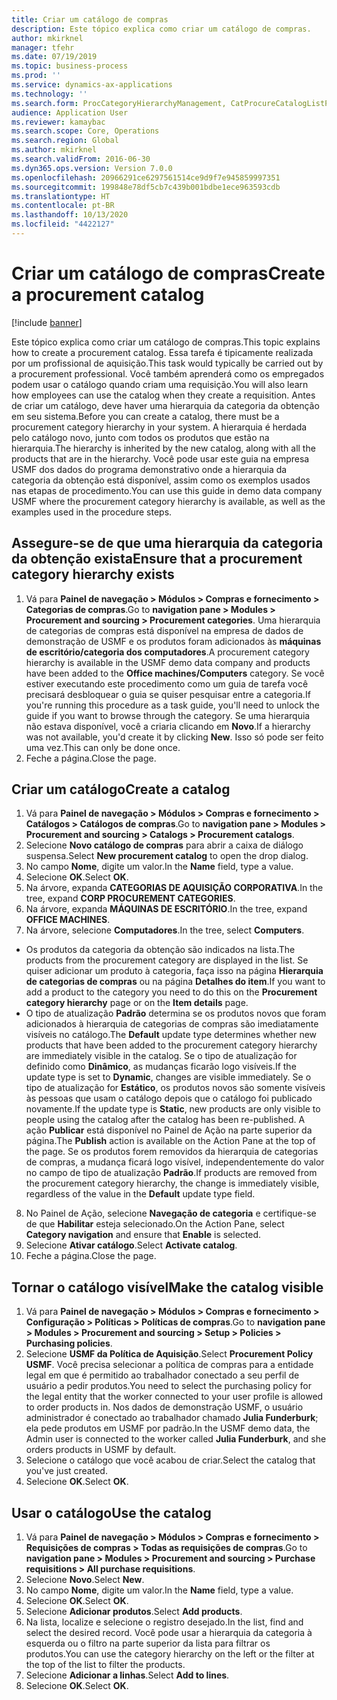 ```yaml
---
title: Criar um catálogo de compras
description: Este tópico explica como criar um catálogo de compras.
author: mkirknel
manager: tfehr
ms.date: 07/19/2019
ms.topic: business-process
ms.prod: ''
ms.service: dynamics-ax-applications
ms.technology: ''
ms.search.form: ProcCategoryHierarchyManagement, CatProcureCatalogListPage, CatProcureCatalogCreate, CatProcureCatalogEdit, SysPolicyListPage, SysPolicy, CatCatalogPolicyRule, PurchReqTableListPage, PurchReqCreate, PurchReqTable, PurchReqAddItem
audience: Application User
ms.reviewer: kamaybac
ms.search.scope: Core, Operations
ms.search.region: Global
ms.author: mkirknel
ms.search.validFrom: 2016-06-30
ms.dyn365.ops.version: Version 7.0.0
ms.openlocfilehash: 20966291ce6297561514ce9d9f7e945859997351
ms.sourcegitcommit: 199848e78df5cb7c439b001bdbe1ece963593cdb
ms.translationtype: HT
ms.contentlocale: pt-BR
ms.lasthandoff: 10/13/2020
ms.locfileid: "4422127"
---
```

# <a name="create-a-procurement-catalog"></a><span data-ttu-id="82424-103">Criar um catálogo de compras</span><span class="sxs-lookup"><span data-stu-id="82424-103">Create a procurement catalog</span></span>

[!include [banner](../../includes/banner.md)]

<span data-ttu-id="82424-104">Este tópico explica como criar um catálogo de compras.</span><span class="sxs-lookup"><span data-stu-id="82424-104">This topic explains how to create a procurement catalog.</span></span> <span data-ttu-id="82424-105">Essa tarefa é tipicamente realizada por um profissional de aquisição.</span><span class="sxs-lookup"><span data-stu-id="82424-105">This task would typically be carried out by a procurement professional.</span></span> <span data-ttu-id="82424-106">Você também aprenderá como os empregados podem usar o catálogo quando criam uma requisição.</span><span class="sxs-lookup"><span data-stu-id="82424-106">You will also learn how employees can use the catalog when they create a requisition.</span></span> <span data-ttu-id="82424-107">Antes de criar um catálogo, deve haver uma hierarquia da categoria da obtenção em seu sistema.</span><span class="sxs-lookup"><span data-stu-id="82424-107">Before you can create a catalog, there must be a procurement category hierarchy in your system.</span></span> <span data-ttu-id="82424-108">A hierarquia é herdada pelo catálogo novo, junto com todos os produtos que estão na hierarquia.</span><span class="sxs-lookup"><span data-stu-id="82424-108">The hierarchy is inherited by the new catalog, along with all the products that are in the hierarchy.</span></span> <span data-ttu-id="82424-109">Você pode usar este guia na empresa USMF dos dados do programa demonstrativo onde a hierarquia da categoria da obtenção está disponível, assim como os exemplos usados nas etapas de procedimento.</span><span class="sxs-lookup"><span data-stu-id="82424-109">You can use this guide in demo data company USMF where the procurement category hierarchy is available, as well as the examples used in the procedure steps.</span></span>


## <a name="ensure-that-a-procurement-category-hierarchy-exists"></a><span data-ttu-id="82424-110">Assegure-se de que uma hierarquia da categoria da obtenção exista</span><span class="sxs-lookup"><span data-stu-id="82424-110">Ensure that a procurement category hierarchy exists</span></span>
1. <span data-ttu-id="82424-111">Vá para **Painel de navegação > Módulos > Compras e fornecimento > Categorias de compras**.</span><span class="sxs-lookup"><span data-stu-id="82424-111">Go to **navigation pane > Modules > Procurement and sourcing > Procurement categories**.</span></span> <span data-ttu-id="82424-112">Uma hierarquia de categorias de compras está disponível na empresa de dados de demonstração de USMF e os produtos foram adicionados às **máquinas de escritório/categoria dos computadores**.</span><span class="sxs-lookup"><span data-stu-id="82424-112">A procurement category hierarchy is available in the USMF demo data company and products have been added to the **Office machines/Computers** category.</span></span> <span data-ttu-id="82424-113">Se você estiver executando este procedimento como um guia de tarefa você precisará desbloquear o guia se quiser pesquisar entre a categoria.</span><span class="sxs-lookup"><span data-stu-id="82424-113">If you're running this procedure as a task guide, you'll need to unlock the guide if you want to browse through the category.</span></span> <span data-ttu-id="82424-114">Se uma hierarquia não estava disponível, você a criaria clicando em **Novo**.</span><span class="sxs-lookup"><span data-stu-id="82424-114">If a hierarchy was not available, you'd create it by clicking **New**.</span></span> <span data-ttu-id="82424-115">Isso só pode ser feito uma vez.</span><span class="sxs-lookup"><span data-stu-id="82424-115">This can only be done once.</span></span>  
2. <span data-ttu-id="82424-116">Feche a página.</span><span class="sxs-lookup"><span data-stu-id="82424-116">Close the page.</span></span>

## <a name="create-a-catalog"></a><span data-ttu-id="82424-117">Criar um catálogo</span><span class="sxs-lookup"><span data-stu-id="82424-117">Create a catalog</span></span>
1. <span data-ttu-id="82424-118">Vá para **Painel de navegação > Módulos > Compras e fornecimento > Catálogos > Catálogos de compras**.</span><span class="sxs-lookup"><span data-stu-id="82424-118">Go to **navigation pane > Modules > Procurement and sourcing > Catalogs > Procurement catalogs**.</span></span>
2. <span data-ttu-id="82424-119">Selecione **Novo catálogo de compras** para abrir a caixa de diálogo suspensa.</span><span class="sxs-lookup"><span data-stu-id="82424-119">Select **New procurement catalog** to open the drop dialog.</span></span>
3. <span data-ttu-id="82424-120">No campo **Nome**, digite um valor.</span><span class="sxs-lookup"><span data-stu-id="82424-120">In the **Name** field, type a value.</span></span>
4. <span data-ttu-id="82424-121">Selecione **OK**.</span><span class="sxs-lookup"><span data-stu-id="82424-121">Select **OK**.</span></span>
5. <span data-ttu-id="82424-122">Na árvore, expanda **CATEGORIAS DE AQUISIÇÃO CORPORATIVA**.</span><span class="sxs-lookup"><span data-stu-id="82424-122">In the tree, expand **CORP PROCUREMENT CATEGORIES**.</span></span>
6. <span data-ttu-id="82424-123">Na árvore, expanda **MÁQUINAS DE ESCRITÓRIO**.</span><span class="sxs-lookup"><span data-stu-id="82424-123">In the tree, expand **OFFICE MACHINES**.</span></span>
7. <span data-ttu-id="82424-124">Na árvore, selecione **Computadores**.</span><span class="sxs-lookup"><span data-stu-id="82424-124">In the tree, select **Computers**.</span></span>

  - <span data-ttu-id="82424-125">Os produtos da categoria da obtenção são indicados na lista.</span><span class="sxs-lookup"><span data-stu-id="82424-125">The products from the procurement category are displayed in the list.</span></span> <span data-ttu-id="82424-126">Se quiser adicionar um produto à categoria, faça isso na página **Hierarquia de categorias de compras** ou na página **Detalhes do item**.</span><span class="sxs-lookup"><span data-stu-id="82424-126">If you want to add a product to the category you need to do this on the **Procurement category hierarchy** page or on the **Item details** page.</span></span>  
  - <span data-ttu-id="82424-127">O tipo de atualização **Padrão** determina se os produtos novos que foram adicionados à hierarquia de categorias de compras são imediatamente visíveis no catálogo.</span><span class="sxs-lookup"><span data-stu-id="82424-127">The **Default** update type determines whether new products that have been added to the procurement category hierarchy are immediately visible in the catalog.</span></span> <span data-ttu-id="82424-128">Se o tipo de atualização for definido como **Dinâmico**, as mudanças ficarão logo visíveis.</span><span class="sxs-lookup"><span data-stu-id="82424-128">If the update type is set to **Dynamic**, changes are visible immediately.</span></span> <span data-ttu-id="82424-129">Se o tipo de atualização for **Estático**, os produtos novos são somente visíveis às pessoas que usam o catálogo depois que o catálogo foi publicado novamente.</span><span class="sxs-lookup"><span data-stu-id="82424-129">If the update type is **Static**, new products are only visible to people using the catalog after the catalog has been re-published.</span></span> <span data-ttu-id="82424-130">A ação **Publicar** está disponível no Painel de Ação na parte superior da página.</span><span class="sxs-lookup"><span data-stu-id="82424-130">The **Publish** action is available on the Action Pane at the top of the page.</span></span> <span data-ttu-id="82424-131">Se os produtos forem removidos da hierarquia de categorias de compras, a mudança ficará logo visível, independentemente do valor no campo de tipo de atualização **Padrão**.</span><span class="sxs-lookup"><span data-stu-id="82424-131">If products are removed from the procurement category hierarchy, the change is immediately visible, regardless of the value in the **Default** update type field.</span></span>  

8. <span data-ttu-id="82424-132">No Painel de Ação, selecione **Navegação de categoria** e certifique-se de que **Habilitar** esteja selecionado.</span><span class="sxs-lookup"><span data-stu-id="82424-132">On the Action Pane, select **Category navigation** and ensure that **Enable** is selected.</span></span>
9. <span data-ttu-id="82424-133">Selecione **Ativar catálogo**.</span><span class="sxs-lookup"><span data-stu-id="82424-133">Select **Activate catalog**.</span></span>
10. <span data-ttu-id="82424-134">Feche a página.</span><span class="sxs-lookup"><span data-stu-id="82424-134">Close the page.</span></span>

## <a name="make-the-catalog-visible"></a><span data-ttu-id="82424-135">Tornar o catálogo visível</span><span class="sxs-lookup"><span data-stu-id="82424-135">Make the catalog visible</span></span>
1. <span data-ttu-id="82424-136">Vá para **Painel de navegação > Módulos > Compras e fornecimento > Configuração > Políticas > Políticas de compras**.</span><span class="sxs-lookup"><span data-stu-id="82424-136">Go to **navigation pane > Modules > Procurement and sourcing > Setup > Policies > Purchasing policies**.</span></span>
2. <span data-ttu-id="82424-137">Selecione **USMF da Política de Aquisição**.</span><span class="sxs-lookup"><span data-stu-id="82424-137">Select **Procurement Policy USMF**.</span></span> <span data-ttu-id="82424-138">Você precisa selecionar a política de compras para a entidade legal em que é permitido ao trabalhador conectado a seu perfil de usuário a pedir produtos.</span><span class="sxs-lookup"><span data-stu-id="82424-138">You need to select the purchasing policy for the legal entity that the worker connected to your user profile is allowed to order products in.</span></span> <span data-ttu-id="82424-139">Nos dados de demonstração USMF, o usuário administrador é conectado ao trabalhador chamado **Julia Funderburk**; ela pede produtos em USMF por padrão.</span><span class="sxs-lookup"><span data-stu-id="82424-139">In the USMF demo data, the Admin user is connected to the worker called **Julia Funderburk**, and she orders products in USMF by default.</span></span>  
3. <span data-ttu-id="82424-140">Selecione o catálogo que você acabou de criar.</span><span class="sxs-lookup"><span data-stu-id="82424-140">Select the catalog that you've just created.</span></span>
4. <span data-ttu-id="82424-141">Selecione **OK**.</span><span class="sxs-lookup"><span data-stu-id="82424-141">Select **OK**.</span></span>

## <a name="use-the-catalog"></a><span data-ttu-id="82424-142">Usar o catálogo</span><span class="sxs-lookup"><span data-stu-id="82424-142">Use the catalog</span></span>
1. <span data-ttu-id="82424-143">Vá para **Painel de navegação > Módulos > Compras e fornecimento > Requisições de compras > Todas as requisições de compras**.</span><span class="sxs-lookup"><span data-stu-id="82424-143">Go to **navigation pane > Modules > Procurement and sourcing > Purchase requisitions > All purchase requisitions**.</span></span>
2. <span data-ttu-id="82424-144">Selecione **Novo**.</span><span class="sxs-lookup"><span data-stu-id="82424-144">Select **New**.</span></span>
3. <span data-ttu-id="82424-145">No campo **Nome**, digite um valor.</span><span class="sxs-lookup"><span data-stu-id="82424-145">In the **Name** field, type a value.</span></span>
4. <span data-ttu-id="82424-146">Selecione **OK**.</span><span class="sxs-lookup"><span data-stu-id="82424-146">Select **OK**.</span></span>
5. <span data-ttu-id="82424-147">Selecione **Adicionar produtos**.</span><span class="sxs-lookup"><span data-stu-id="82424-147">Select **Add products**.</span></span>
6. <span data-ttu-id="82424-148">Na lista, localize e selecione o registro desejado.</span><span class="sxs-lookup"><span data-stu-id="82424-148">In the list, find and select the desired record.</span></span> <span data-ttu-id="82424-149">Você pode usar a hierarquia da categoria à esquerda ou o filtro na parte superior da lista para filtrar os produtos.</span><span class="sxs-lookup"><span data-stu-id="82424-149">You can use the category hierarchy on the left or the filter at the top of the list to filter the products.</span></span>  
7. <span data-ttu-id="82424-150">Selecione **Adicionar a linhas**.</span><span class="sxs-lookup"><span data-stu-id="82424-150">Select **Add to lines**.</span></span>
8. <span data-ttu-id="82424-151">Selecione **OK**.</span><span class="sxs-lookup"><span data-stu-id="82424-151">Select **OK**.</span></span>

